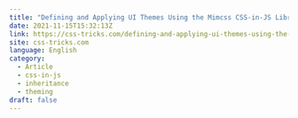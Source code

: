 ```yaml
---
title: "Defining and Applying UI Themes Using the Mimcss CSS-in-JS Library"
date: 2021-11-15T15:32:13Z
link: https://css-tricks.com/defining-and-applying-ui-themes-using-the-mimcss-css-in-js-library/?utm_medium=RSS&utm_source=news.12bit.vn
site: css-tricks.com
language: English
category:
  - Article
  - css-in-js
  - inheritance
  - theming
draft: false
---
```

